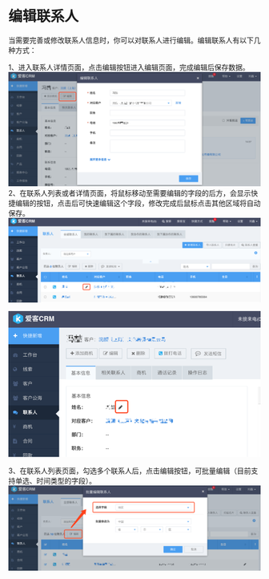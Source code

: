# 编辑联系人

当需要完善或修改联系人信息时，你可以对联系人进行编辑。编辑联系人有以下几种方式：

1、进入联系人详情页面，点击编辑按钮进入编辑页面，完成编辑后保存数据。![](/assets/编辑联系人01.png)2、在联系人列表或者详情页面，将鼠标移动至需要编辑的字段的后方，会显示快捷编辑的按钮，点击后可快速编辑这个字段，修改完成后鼠标点击其他区域将自动保存。![](/assets/编辑联系人02.png)

![](/assets/编辑联系人03.png)

3、在联系人列表页面，勾选多个联系人后，点击编辑按钮，可批量编辑（目前支持单选、时间类型的字段）。![](/assets/编辑联系人04.png)


